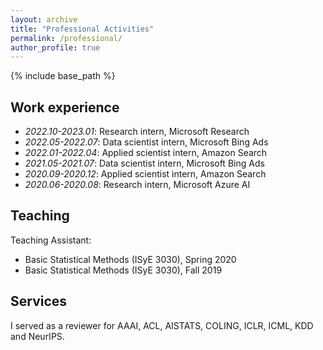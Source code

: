```yaml
---
layout: archive
title: "Professional Activities"
permalink: /professional/
author_profile: true
---
```


{% include base_path %}

## Work experience
* *2022.10-2023.01*: Research intern, Microsoft Research
* *2022.05-2022.07*: Data scientist intern, Microsoft Bing Ads
* *2022.01-2022.04*: Applied scientist intern, Amazon Search
* *2021.05-2021.07*: Data scientist intern, Microsoft Bing Ads
* *2020.09-2020.12*: Applied scientist intern, Amazon Search
* *2020.06-2020.08*: Research intern, Microsoft Azure AI

## Teaching
Teaching Assistant:
* Basic Statistical Methods (ISyE 3030), Spring 2020
* Basic Statistical Methods (ISyE 3030), Fall 2019

## Services
I served as a reviewer for AAAI, ACL, AISTATS, COLING, ICLR, ICML, KDD and NeurIPS.
